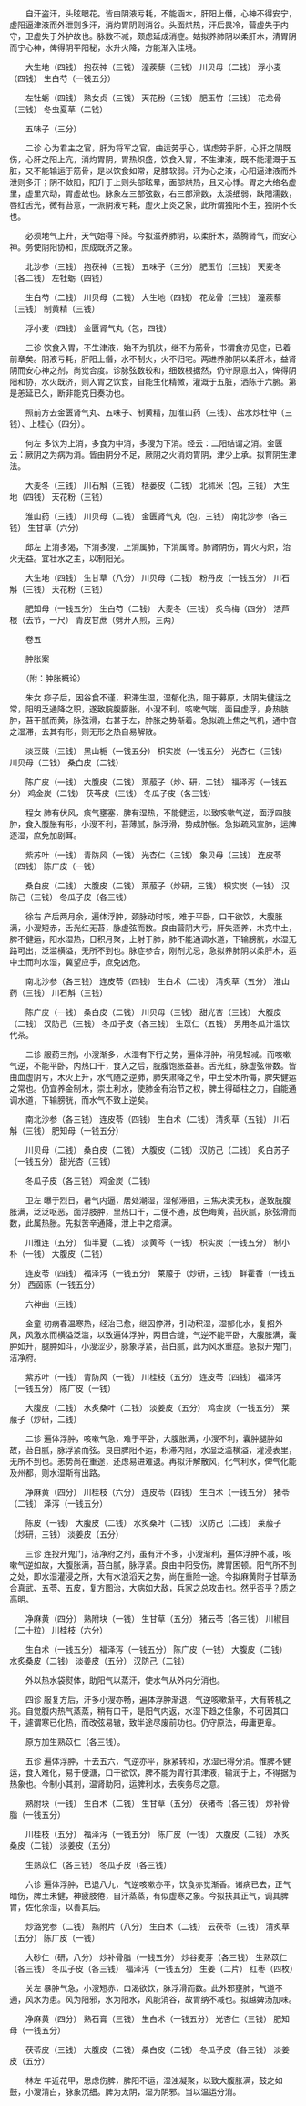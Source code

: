 <!-- { "loadSidebar": true } -->
　　自汗盗汗，头眩眼花。皆由阴液亏耗，不能涵木，肝阳上僭，心神不得安宁，虚阳逼津液而外泄则多汗，消灼胃阴则消谷。头面烘热，汗后畏冷，营虚失于内守，卫虚失于外护故也。脉数不减，颇虑延成消症。姑拟养肺阴以柔肝木，清胃阴而宁心神，俾得阴平阳秘，水升火降，方能渐入佳境。

　　大生地（四钱） 抱茯神（三钱） 潼蒺藜（三钱） 川贝母（二钱） 浮小麦（四钱） 生白芍（一钱五分）

　　左牡蛎（四钱） 熟女贞（三钱） 天花粉（三钱） 肥玉竹（三钱） 花龙骨（三钱） 冬虫夏草（二钱）

　　五味子（三分）

　　二诊 心为君主之官，肝为将军之官，曲运劳乎心，谋虑劳乎肝，心肝之阴既伤，心肝之阳上亢，消灼胃阴，胃热炽盛，饮食入胃，不生津液，既不能灌溉于五脏，又不能输运于筋骨，是以饮食如常，足膝软弱。汗为心之液，心阳逼津液而外泄则多汗；阴不敛阳，阳升于上则头部眩晕，面部烘热，且又心悸。胃之大络名虚里，虚里穴动，胃虚故也。脉象左三部弦数，右三部滑数，太溪细弱，趺阳濡数，唇红舌光，微有苔意，一派阴液亏耗，虚火上炎之象，此所谓独阳不生，独阴不长也。

　　必须地气上升，天气始得下降。今拟滋养肺阴，以柔肝木，蒸腾肾气，而安心神。务使阴阳协和，庶成既济之象。

　　北沙参（三钱） 抱茯神（三钱） 五味子（三分） 肥玉竹（三钱） 天麦冬（各二钱） 左牡蛎（四钱）

　　生白芍（二钱） 川贝母（二钱） 大生地（四钱） 花龙骨（三钱） 潼蒺藜（三钱） 制黄精（三钱）

　　浮小麦（四钱） 金匮肾气丸（包，四钱）

　　三诊 饮食入胃，不生津液，始不为肌肤，继不为筋骨，书谓食亦见症，已着前章矣。阴液亏耗，肝阳上僭，水不制火，火不归宅。两进养肺阴以柔肝木，益肾阴而安心神之剂，尚觉合度。诊脉弦数较和，细数根据然，仍守原意出入，俾得阴阳和协，水火既济，则入胃之饮食，自能生化精微，灌溉于五脏，洒陈于六腑。第是恙延已久，断非能克日奏功也。

　　照前方去金匮肾气丸、五味子、制黄精，加淮山药（三钱）、盐水炒杜仲（三钱）、上桂心（四分）。

　　何左 多饮为上消，多食为中消，多溲为下消。经云：二阳结谓之消。金匮云：厥阴之为病为消。皆由阴分不足，厥阴之火消灼胃阴，津少上承。拟育阴生津法。

　　大麦冬（三钱） 川石斛（三钱） 栝蒌皮（二钱） 北秫米（包，三钱） 大生地（四钱） 天花粉（三钱）

　　淮山药（三钱） 川贝母（二钱） 金匮肾气丸（包，三钱） 南北沙参（各三钱） 生甘草（六分）

　　邱左 上消多渴，下消多溲，上消属肺，下消属肾。肺肾阴伤，胃火内炽，治火无益。宜壮水之主，以制阳光。

　　大生地（四钱） 生甘草（八分） 川贝母（二钱） 粉丹皮（一钱五分） 川石斛（三钱） 天花粉（三钱）

　　肥知母（一钱五分） 生白芍（二钱） 大麦冬（三钱） 炙乌梅（四分） 活芦根（去节，一尺） 青皮甘蔗（劈开入煎，三两）

　　卷五

　　肿胀案

　　（附：肿胀概论）

　　朱女 痧子后，因谷食不谨，积滞生湿，湿郁化热，阻于募原，太阴失健运之常，阳明乏通降之职，遂致脘腹膨胀，小溲不利，咳嗽气喘，面目虚浮，身热肢肿，苔干腻而黄，脉弦滑，右甚于左，肿胀之势渐着。急拟疏上焦之气机，通中宫之湿滞，去其有形，则无形之热自易解散。

　　淡豆豉（三钱） 黑山栀（一钱五分） 枳实炭（一钱五分） 光杏仁（三钱） 川贝母（三钱） 桑白皮（二钱）

　　陈广皮（一钱） 大腹皮（二钱） 莱菔子（炒、研，二钱） 福泽泻（一钱五分） 鸡金炭（二钱） 茯苓皮（三钱） 冬瓜子皮（各三钱）

　　程女 肺有伏风，痰气壅塞，脾有湿热，不能健运，以致咳嗽气逆，面浮四肢肿，食入腹胀有形，小溲不利，苔薄腻，脉浮滑，势成肿胀。急拟疏风宣肺，运脾逐湿，庶免加剧耳。

　　紫苏叶（一钱） 青防风（一钱） 光杏仁（三钱） 象贝母（三钱） 连皮苓（四钱） 陈广皮（一钱）

　　桑白皮（二钱） 大腹皮（二钱） 莱菔子（炒研，三钱） 枳实炭（一钱） 汉防己（三钱） 冬瓜子皮（各三钱）

　　徐右 产后两月余，遍体浮肿，颈脉动时咳，难于平卧，口干欲饮，大腹胀满，小溲短赤，舌光红无苔，脉虚弦而数。良由营阴大亏，肝失涵养，木克中土，脾不健运，阳水湿热，日积月聚，上射于肺，肺不能通调水道，下输膀胱，水湿无路可出，泛滥横溢，无所不到也。脉症参合，刚剂尤忌，急拟养肺阴以柔肝木，运中土而利水湿，冀望应手，庶免凶危。

　　南北沙参（各三钱） 连皮苓（四钱） 生白术（二钱） 清炙草（五分） 淮山药（三钱） 川石斛（三钱）

　　陈广皮（一钱） 桑白皮（二钱） 川贝母（三钱） 甜光杏（三钱） 大腹皮（二钱） 汉防己（三钱） 冬瓜子皮（各三钱） 生苡仁（五钱） 另用冬瓜汁温饮代茶。

　　二诊 服药三剂，小溲渐多，水湿有下行之势，遍体浮肿，稍见轻减。而咳嗽气逆，不能平卧，内热口干，食入之后，脘腹饱胀益甚。舌光红，脉虚弦带数。皆由血虚阴亏，木火上升，水气随之逆肺，肺失肃降之令，中土受木所侮，脾失健运之常也。仍宜养金制木，崇土利水，使肺金有治节之权，脾土得砥柱之力，自能通调水道，下输膀胱，而水气不致上逆矣。

　　南北沙参（各三钱） 连皮苓（四钱） 生白术（二钱） 清炙草（五钱） 川石斛（三钱） 肥知母（一钱五分）

　　川贝母（二钱） 桑白皮（二钱） 大腹皮（二钱） 汉防己（二钱） 炙白苏子（一钱五分） 甜光杏（三钱）

　　冬瓜子皮（各三钱） 鸡金炭（二钱）

　　卫左 曝于烈日，暑气内逼，居处潮湿，湿郁滞阻，三焦决渎无权，遂致脘腹胀满，泛泛呕恶，面浮肢肿，里热口干，二便不通，皮色晦黄，苔灰腻，脉弦滑而数，此属热胀。先拟苦辛通降，泄上中之痞满。

　　川雅连（五分） 仙半夏（二钱） 淡黄芩（一钱） 枳实炭（一钱五分） 制小朴（一钱） 大腹皮（二钱）

　　连皮苓（四钱） 福泽泻（一钱五分） 莱菔子（炒研，三钱） 鲜霍香（一钱五分） 西茵陈（一钱五分）

　　六神曲（三钱）

　　金童 初病春温寒热，经治已愈，继因停滞，引动积湿，湿郁化水，复招外风，风激水而横溢泛滥，以致遍体浮肿，两目合缝，气逆不能平卧，大腹胀满，囊肿如升，腿肿如斗，小溲涩少，脉象浮紧，苔白腻，此为风水重症。急拟开鬼门，洁净府。

　　紫苏叶（一钱） 青防风（一钱） 川桂枝（五分） 连皮苓（四钱） 福泽泻（一钱五分） 陈广皮（一钱）

　　大腹皮（二钱） 水炙桑叶（二钱） 淡姜皮（五分） 鸡金炭（一钱五分） 莱菔子（炒研，二钱）

　　二诊 遍体浮肿，咳嗽气急，难于平卧，大腹胀满，小溲不利，囊肿腿肿如故，苔白腻，脉浮紧而弦。良由脾阳不运，积滞内阻，水湿泛滥横溢，灌浸表里，无所不到也。恙势尚在重途，还虑易进难退。再拟汗解散风，化气利水，俾气化能及州都，则水湿斯有出路。

　　净麻黄（四分） 川桂枝（六分） 连皮苓（四钱） 生白术（一钱五分） 猪苓（二钱） 泽泻（一钱五分）

　　陈皮（一钱） 大腹皮（二钱） 水炙桑叶（二钱） 汉防己（二钱） 莱菔子（炒研，三钱） 淡姜皮（五分）

　　三诊 连投开鬼门，洁净府之剂，虽有汗不多，小溲渐利，遍体浮肿不减，咳嗽气逆如故，大腹胀满，苔白腻，脉浮紧。良由中阳受伤，脾胃困顿。阳气所不到之处，即水湿灌浸之所，大有水浪滔天之势，尚在重险一途。今拟麻黄附子甘草汤合真武、五苓、五皮，复方图治，大病如大敌，兵家之总攻击也。然乎否乎？质之高明。

　　净麻黄（四分） 熟附块（一钱） 生甘草（五分） 猪云苓（各三钱） 川椒目（二十粒） 川桂枝（六分）

　　生白术（一钱五分） 福泽泻（一钱五分） 陈广皮（一钱） 大腹皮（二钱） 水炙桑皮（二钱） 淡姜皮（五分） 汉防己（二钱）

　　外以热水袋熨体，助阳气以蒸汗，使水气从外内分消也。

　　四诊 服复方后，汗多小溲亦畅，遍体浮肿渐退，气逆咳嗽渐平，大有转机之兆。自觉腹内热气蒸蒸，稍有口干，是阳气内返，水湿下趋之佳象，不可因其口干，遽谓寒已化热，而改弦易辙，致半途尽废前功也。仍守原法，毋庸更章。

　　原方加生熟苡仁（各三钱）。

　　五诊 遍体浮肿，十去五六，气逆亦平，脉紧转和，水湿已得分消。惟脾不健运，食入难化，易于便溏，口干欲饮，脾不能为胃行其津液，输润于上，不得据为热象也。今制小其剂，温肾助阳，运脾利水，去疾务尽之意。

　　熟附块（一钱） 生白术（二钱） 生甘草（五分） 茯猪苓（各三钱） 炒补骨脂（一钱五分）

　　川桂枝（五分） 福泽泻（一钱五分） 陈广皮（一钱） 大腹皮（二钱） 水炙桑皮（二钱） 淡姜皮（五分）

　　生熟苡仁（各三钱） 冬瓜子皮（各三钱）

　　六诊 遍体浮肿，已退八九，气逆咳嗽亦平，饮食亦觉渐香。诸病已去，正气暗伤，脾土未健，神疲肢倦，自汗蒸蒸，有似虚寒之象。今拟扶其正气，调其脾胃，佐化余湿，以善其后。

　　炒潞党参（二钱） 熟附片（八分） 生白术（二钱） 云茯苓（三钱） 清炙草（五分） 陈广皮（一钱）

　　大砂仁（研，八分） 炒补骨脂（一钱五分） 炒谷麦芽（各三钱） 生熟苡仁（各三钱） 冬瓜子皮（各三钱） 福泽泻（一钱五分） 生姜（二片） 红枣（四枚）

　　关左 暴肿气急，小溲短赤，口渴欲饮，脉浮滑而数。此外邪壅肺，气道不通，风水为患。风为阳邪，水为阳水，风能消谷，故胃纳不减也。拟越婢汤加味。

　　净麻黄（四分） 熟石膏（三钱） 生白术（一钱五分） 光杏仁（三钱） 肥知母（一钱五分）

　　茯苓皮（三钱） 大腹皮（二钱） 桑白皮（二钱） 冬瓜子皮（各三钱） 淡姜皮（五分）

　　林左 年近花甲，思虑伤脾，脾阳不运，湿浊凝聚，以致大腹胀满，鼓之如鼓，小溲清白，脉象沉细。脾为太阴，湿为阴邪。当以温运分消。
